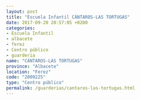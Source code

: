 ```yaml
---
layout: post
title: "Escuela Infantil CÁNTAROS-LAS TORTUGAS"
date: 2017-09-20 20:57:05 +0200
categories:
- Escuela Infantil
- albacete
- ferez
- Centro público
- guarderia
name: "CÁNTAROS-LAS TORTUGAS"
province: "Albacete"
location: "Ferez"
code: "2009225"
type: "Centro público"
permalink: /guarderias/cantaros-las-tortugas.html
---
```

